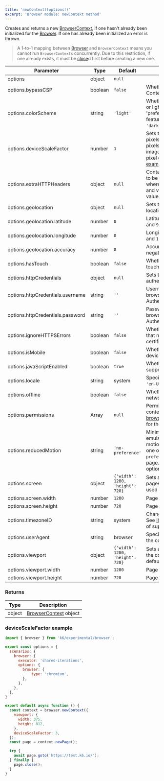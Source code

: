 ```yaml
---
title: 'newContext([options])'
excerpt: 'Browser module: newContext method'
---
```


Creates and returns a new [BrowserContext](/javascript-api/k6-experimental/browser/browsercontext/), if one hasn't already been initialized for the [Browser](/javascript-api/k6-experimental/browser). If one has already been initialized an error is thrown.

<Blockquote mod="note" title="">

A 1-to-1 mapping between [Browser](/javascript-api/k6-experimental/browser) and `BrowserContext` means you cannot run `BrowserContexts` concurrently. Due to this restriction, if one already exists, it must be [close](/javascript-api/k6-experimental/browser/browsercontext/close)d first before creating a new one.

</Blockquote>

<TableWithNestedRows>

| Parameter                                   | Type    | Default                          | Description                                                                                                                                                                                                                                       |
|---------------------------------------------|---------|----------------------------------|---------------------------------------------------------------------------------------------------------------------------------------------------------------------------------------------------------------------------------------------------|
| options                                     | object  | `null`                           |                                                                                                                                                                                                                                  |
| options.bypassCSP                           | boolean | `false`                          | Whether to bypass a page's Content-Security-Policy.                                                                                                                                                                                               |
| options.colorScheme                         | string  | `'light'`                        | Whether to display a page in dark or light mode by emulating the 'prefers-colors-scheme' media feature. It can be one of `'light'`, `'dark'`, `'no-preference'`.                                                                                  |
| options.deviceScaleFactor <BWIPT id="433"/> | number  | `1`                              | Sets the resolution ratio in physical pixels to the resolution in CSS pixels i.e. if set higher than `1`, then images will look sharper on high pixel density screens. See an [example](#devicescalefactor-example) below.                        |
| options.extraHTTPHeaders                    | object  | `null`                           | Contains additional HTTP headers to be sent with every request, where the keys are HTTP headers and values are HTTP header values.                                                                                                                |
| options.geolocation <BWIPT id="435"/>       | object  | `null`                           | Sets the user's geographical location.                                                                                                                                                                                                            |
| options.geolocation.latitude                | number  | `0`                              | Latitude should be between `-90` and `90`.                                                                                                                                                                                                        |
| options.geolocation.longitude               | number  | `0`                              | Longitude should be between `-180` and `180`.                                                                                                                                                                                                     |
| options.geolocation.accuracy                | number  | `0`                              | Accuracy should only be a non-negative number. Defaults to `0`.                                                                                                                                                                                   |
| options.hasTouch <BWIPT id="436"/>          | boolean | `false`                          | Whether to simulate a device with touch events.                                                                                                                                                                                                   |
| options.httpCredentials                     | object  | `null`                           | Sets the credentials for HTTP authentication using Basic Auth.                                                                                                                                                                                    |
| options.httpCredentials.username            | string  | `''`                             | Username to pass to the web browser for Basic HTTP Authentication.                                                                                                                                                                                |
| options.httpCredentials.password            | string  | `''`                             | Password to pass to the web browser for Basic HTTP Authentication.                                                                                                                                                                                |
| options.ignoreHTTPSErrors                   | boolean | `false`                          | Whether to ignore HTTPS errors that may be caused by invalid certificates.                                                                                                                                                                        |
| options.isMobile                            | boolean | `false`                          | Whether to simulate a mobile device.                                                                                                                                                                                                              |
| options.javaScriptEnabled                   | boolean | `true`                           | Whether to activate JavaScript support for the context.                                                                                                                                                                                           |
| options.locale                              | string  | system                           | Specifies the user's locale, such as `'en-US'`, `'tr-TR'`, etc.                                                                                                                                                                                   |
| options.offline                             | boolean | `false`                          | Whether to emulate an offline network.                                                                                                                                                                                                            |
| options.permissions                         | Array   | `null`                           | Permissions to grant for the context's pages. See [browserContext.grantPermissions()](/javascript-api/k6-experimental/browser/browsercontext/#browsercontext-grantpermissions-permissions-options) for the options.                                            |
| options.reducedMotion                       | string  | `'no-preference'`                | Minimizes the amount of motion by emulating the 'prefers-reduced-motion' media feature. It can be one of `'reduce'` and `'no-preference'`. See [page.emulateMedia()](/javascript-api/k6-experimental/browser/page/emulatemedia) for the options. |
| options.screen                              | object  | `{'width': 1280, 'height': 720}` | Sets a window screen size for all pages in the context. It can only be used when the viewport is set.                                                                                                                                             |
| options.screen.width                        | number  | `1280`                           | Page width in pixels.                                                                                                                                                                                                                             |
| options.screen.height                       | number  | `720`                            | Page height in pixels.                                                                                                                                                                                                                            |
| options.timezoneID                          | string  | system                           | Changes the context's timezone. See [ICU's metaZones.txt](https://cs.chromium.org/chromium/src/third_party/icu/source/data/misc/metaZones.txt?rcl=faee8bc70570192d82d2978a71e2a615788597d1) for a list of supported timezone IDs.                 |
| options.userAgent                           | string  | browser                          | Specifies the user agent to use in the context.                                                                                                                                                                                                   |
| options.viewport                            | object  | `{'width': 1280, 'height': 720}` | Sets a viewport size for all pages in the context. `null` disables the default viewport.                                                                                                                                                          |
| options.viewport.width                      | number  | `1280`                           | Page width in pixels.                                                                                                                                                                                                                             |
| options.viewport.height                     | number  | `720`                            | Page height in pixels.                                                                                                                                                                                                                            |

</TableWithNestedRows>

### Returns

| Type   | Description                                                          |
| ------ | -------------------------------------------------------------------- |
| object | [BrowserContext](/javascript-api/k6-experimental/browser/browsercontext/) object |


### deviceScaleFactor example

<CodeGroup labels={[]}>

```javascript
import { browser } from 'k6/experimental/browser';

export const options = {
  scenarios: {
    browser: {
      executor: 'shared-iterations',
      options: {
        browser: {
            type: 'chromium',
        },
      },
    },
  },
}

export default async function () {
  const context = browser.newContext({
    viewport: {
      width: 375,
      height: 812,
    },
    deviceScaleFactor: 3,
  });
  const page = context.newPage();

  try {
    await page.goto('https://test.k6.io/');
  } finally {
    page.close();
  }
}
```

</CodeGroup>
